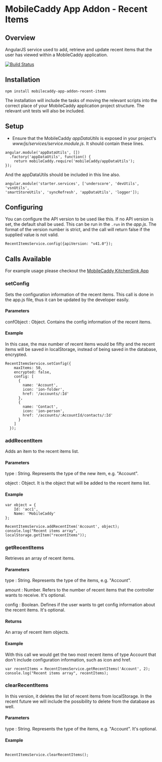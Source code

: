 # MobileCaddy App Addon - Recent Items

## Overview

AngularJS service used to add, retrieve and update recent items that the user has viewed within a MobileCaddy application.

[![Build Status](https://travis-ci.org/MobileCaddy/mobilecaddy-app-addon-mcrest.svg)](https://travis-ci.org/MobileCaddy/mobilecaddy-app-addon-mcrest)


## Installation

```
npm install mobilecaddy-app-addon-recent-items
```

The installation will include the tasks of moving the relevant scripts into the correct place of your MobileCaddy application project structure. The relevant unit tests will also be included.

## Setup

* Ensure that the MobileCaddy _appDataUtils_ is exposed in your project's _www/js/services/service.module.js_. It should contain these lines.

```
angular.module('appDataUtils', [])
  .factory('appDataUtils', function() {
    return mobileCaddy.require('mobileCaddy/appDataUtils');
});
```

And the appDataUtils should be included in this line also.

```
angular.module('starter.services', ['underscore', 'devUtils', 'vsnUtils',
'smartStoreUtils', 'syncRefresh', 'appDataUtils', 'logger']);
```

## Configuring

You can configure the API version to be used like this. If no API version is set, the default shall be used. This can be run in the `.run` in the _app.js_. The format of the version number is strict, and the call will return false if the supplied value is not valid.

```
RecentItemsService.config({apiVersion: "v41.0"});
```

## Calls Available

For example usage please checkout the [MobileCaddy KitchenSink App](https://github.com/MobileCaddy/ionic-kitchen-sink)


### setConfig ###

Sets the configuration information of the recent items. This call is done in the app.js file, thus it can be updated by the developer easily.

#### Parameters ####

confObject : Object. Contains the config information of the recent items.

#### Example ####

In this case, the max number of recent items would be fifty and the recent items will be saved in localStorage, instead of being saved in the database, encrypted.

```
RecentItemsService.setConfig({
    maxItems: 50,
    encrypted: false,
    config: [
      {
        name: 'Account',
        icon: 'ion-folder',
        href: '/accounts/:Id'
      },
      {
        name: 'Contact',
        icon: 'ion-person',
        href: '/accounts/:AccountId/contacts/:Id'
      }
    ]
  });

```

### addRecentItem ###

Adds an item to the recent items list.

#### Parameters ####

type : String. Represents the type of the new item, e.g. "Account".

object : Object. It is the object that will be added to the recent items list.

#### Example ####

```
var object = {
	Id: 'acc1',
	Name: 'MobileCaddy'
};

RecentItemsService.addRecentItem('Account', object);
console.log("Recent items array", localStorage.getItem("recentItems"));

```

### getRecentItems ###

Retrieves an array of recent items.

#### Parameters ####

type : String. Represents the type of the items, e.g. "Account".

amount : Number. Refers to the number of recent items that the controller wants to receive. It's optional.

config : Boolean. Defines if the user wants to get config information about the recent items. It's optional.

#### Returns ####

An array of recent item objects.

#### Example ####

With this call we would get the two most recent items of type Account that don't include configuration information, such as icon and href.

```
var recentItems = RecentItemsService.getRecentItems('Account', 2);
console.log("Recent items array", recentItems);

```

### clearRecentItems ###

In this version, it deletes the list of recent items from localStorage. In the recent future we will include the possibility to delete from the database as well.

#### Parameters ####

type : String. Represents the type of the items, e.g. "Account". It's optional.

#### Example ####

```

RecentItemsService.clearRecentItems();

```
